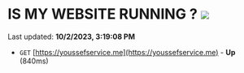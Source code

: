 # IS MY WEBSITE RUNNING ? [![](https://img.shields.io/static/v1?label=Sponsor&message=%E2%9D%A4&logo=GitHub&color=%23fe8e86)](https://github.com/sponsors/<username>)

Last updated: **10/2/2023, 3:19:08 PM**

- `GET` [https://youssefservice.me](https://youssefservice.me) - **Up** (840ms)
